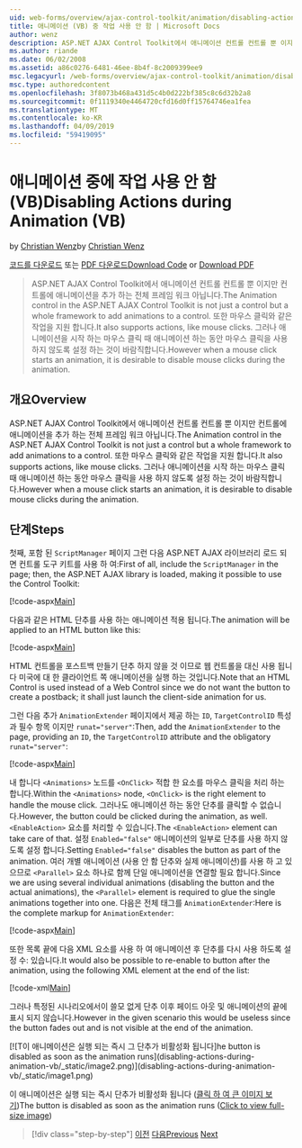 ```yaml
---
uid: web-forms/overview/ajax-control-toolkit/animation/disabling-actions-during-animation-vb
title: 애니메이션 (VB) 중 작업 사용 안 함 | Microsoft Docs
author: wenz
description: ASP.NET AJAX Control Toolkit에서 애니메이션 컨트롤 컨트롤 뿐 이지만 컨트롤에 애니메이션을 추가 하는 전체 프레임 워크 아닙니다. 또한 작업을 지원 하는 중...
ms.author: riande
ms.date: 06/02/2008
ms.assetid: a86c0276-6481-46ee-8b4f-8c2009399ee9
msc.legacyurl: /web-forms/overview/ajax-control-toolkit/animation/disabling-actions-during-animation-vb
msc.type: authoredcontent
ms.openlocfilehash: 3f8073b468a431d5c4b0d222bf385c8c6d32b2a8
ms.sourcegitcommit: 0f1119340e4464720cfd16d0ff15764746ea1fea
ms.translationtype: MT
ms.contentlocale: ko-KR
ms.lasthandoff: 04/09/2019
ms.locfileid: "59419095"
---
```

# <a name="disabling-actions-during-animation-vb"></a><span data-ttu-id="7aa25-104">애니메이션 중에 작업 사용 안 함(VB)</span><span class="sxs-lookup"><span data-stu-id="7aa25-104">Disabling Actions during Animation (VB)</span></span>

<span data-ttu-id="7aa25-105">by [Christian Wenz](https://github.com/wenz)</span><span class="sxs-lookup"><span data-stu-id="7aa25-105">by [Christian Wenz](https://github.com/wenz)</span></span>

<span data-ttu-id="7aa25-106">[코드를 다운로드](http://download.microsoft.com/download/f/9/a/f9a26acd-8df4-4484-8a18-199e4598f411/Animation7.vb.zip) 또는 [PDF 다운로드](http://download.microsoft.com/download/6/7/1/6718d452-ff89-4d3f-a90e-c74ec2d636a3/animation7VB.pdf)</span><span class="sxs-lookup"><span data-stu-id="7aa25-106">[Download Code](http://download.microsoft.com/download/f/9/a/f9a26acd-8df4-4484-8a18-199e4598f411/Animation7.vb.zip) or [Download PDF](http://download.microsoft.com/download/6/7/1/6718d452-ff89-4d3f-a90e-c74ec2d636a3/animation7VB.pdf)</span></span>

> <span data-ttu-id="7aa25-107">ASP.NET AJAX Control Toolkit에서 애니메이션 컨트롤 컨트롤 뿐 이지만 컨트롤에 애니메이션을 추가 하는 전체 프레임 워크 아닙니다.</span><span class="sxs-lookup"><span data-stu-id="7aa25-107">The Animation control in the ASP.NET AJAX Control Toolkit is not just a control but a whole framework to add animations to a control.</span></span> <span data-ttu-id="7aa25-108">또한 마우스 클릭와 같은 작업을 지원 합니다.</span><span class="sxs-lookup"><span data-stu-id="7aa25-108">It also supports actions, like mouse clicks.</span></span> <span data-ttu-id="7aa25-109">그러나 애니메이션을 시작 하는 마우스 클릭 때 애니메이션 하는 동안 마우스 클릭을 사용 하지 않도록 설정 하는 것이 바람직합니다.</span><span class="sxs-lookup"><span data-stu-id="7aa25-109">However when a mouse click starts an animation, it is desirable to disable mouse clicks during the animation.</span></span>


## <a name="overview"></a><span data-ttu-id="7aa25-110">개요</span><span class="sxs-lookup"><span data-stu-id="7aa25-110">Overview</span></span>

<span data-ttu-id="7aa25-111">ASP.NET AJAX Control Toolkit에서 애니메이션 컨트롤 컨트롤 뿐 이지만 컨트롤에 애니메이션을 추가 하는 전체 프레임 워크 아닙니다.</span><span class="sxs-lookup"><span data-stu-id="7aa25-111">The Animation control in the ASP.NET AJAX Control Toolkit is not just a control but a whole framework to add animations to a control.</span></span> <span data-ttu-id="7aa25-112">또한 마우스 클릭와 같은 작업을 지원 합니다.</span><span class="sxs-lookup"><span data-stu-id="7aa25-112">It also supports actions, like mouse clicks.</span></span> <span data-ttu-id="7aa25-113">그러나 애니메이션을 시작 하는 마우스 클릭 때 애니메이션 하는 동안 마우스 클릭을 사용 하지 않도록 설정 하는 것이 바람직합니다.</span><span class="sxs-lookup"><span data-stu-id="7aa25-113">However when a mouse click starts an animation, it is desirable to disable mouse clicks during the animation.</span></span>

## <a name="steps"></a><span data-ttu-id="7aa25-114">단계</span><span class="sxs-lookup"><span data-stu-id="7aa25-114">Steps</span></span>

<span data-ttu-id="7aa25-115">첫째, 포함 된 `ScriptManager` 페이지 그런 다음 ASP.NET AJAX 라이브러리 로드 되 면 컨트롤 도구 키트를 사용 하 여:</span><span class="sxs-lookup"><span data-stu-id="7aa25-115">First of all, include the `ScriptManager` in the page; then, the ASP.NET AJAX library is loaded, making it possible to use the Control Toolkit:</span></span>

[!code-aspx[Main](disabling-actions-during-animation-vb/samples/sample1.aspx)]

<span data-ttu-id="7aa25-116">다음과 같은 HTML 단추를 사용 하는 애니메이션 적용 됩니다.</span><span class="sxs-lookup"><span data-stu-id="7aa25-116">The animation will be applied to an HTML button like this:</span></span>

[!code-aspx[Main](disabling-actions-during-animation-vb/samples/sample2.aspx)]

<span data-ttu-id="7aa25-117">HTML 컨트롤을 포스트백 만들기 단추 하지 않을 것 이므로 웹 컨트롤을 대신 사용 됩니다 미국에 대 한 클라이언트 쪽 애니메이션을 실행 하는 것입니다.</span><span class="sxs-lookup"><span data-stu-id="7aa25-117">Note that an HTML Control is used instead of a Web Control since we do not want the button to create a postback; it shall just launch the client-side animation for us.</span></span>

<span data-ttu-id="7aa25-118">그런 다음 추가 `AnimationExtender` 페이지에서 제공 하는 `ID`, `TargetControlID` 특성과 필수 항목 이지만 `runat="server"`:</span><span class="sxs-lookup"><span data-stu-id="7aa25-118">Then, add the `AnimationExtender` to the page, providing an `ID`, the `TargetControlID` attribute and the obligatory `runat="server"`:</span></span>

[!code-aspx[Main](disabling-actions-during-animation-vb/samples/sample3.aspx)]

<span data-ttu-id="7aa25-119">내 합니다 `<Animations>` 노드를 `<OnClick>` 적합 한 요소를 마우스 클릭을 처리 하는 합니다.</span><span class="sxs-lookup"><span data-stu-id="7aa25-119">Within the `<Animations>` node, `<OnClick>` is the right element to handle the mouse click.</span></span> <span data-ttu-id="7aa25-120">그러나도 애니메이션 하는 동안 단추를 클릭할 수 없습니다.</span><span class="sxs-lookup"><span data-stu-id="7aa25-120">However, the button could be clicked during the animation, as well.</span></span> <span data-ttu-id="7aa25-121">`<EnableAction>` 요소를 처리할 수 있습니다.</span><span class="sxs-lookup"><span data-stu-id="7aa25-121">The `<EnableAction>` element can take care of that.</span></span> <span data-ttu-id="7aa25-122">설정 `Enabled="false"` 애니메이션의 일부로 단추를 사용 하지 않도록 설정 합니다.</span><span class="sxs-lookup"><span data-stu-id="7aa25-122">Setting `Enabled="false"` disables the button as part of the animation.</span></span> <span data-ttu-id="7aa25-123">여러 개별 애니메이션 (사용 안 함 단추와 실제 애니메이션)를 사용 하 고 있으므로 `<Parallel>` 요소 하나로 함께 단일 애니메이션을 연결할 필요 합니다.</span><span class="sxs-lookup"><span data-stu-id="7aa25-123">Since we are using several individual animations (disabling the button and the actual animations), the `<Parallel>` element is required to glue the single animations together into one.</span></span> <span data-ttu-id="7aa25-124">다음은 전체 태그를 `AnimationExtender`:</span><span class="sxs-lookup"><span data-stu-id="7aa25-124">Here is the complete markup for `AnimationExtender`:</span></span>

[!code-aspx[Main](disabling-actions-during-animation-vb/samples/sample4.aspx)]

<span data-ttu-id="7aa25-125">또한 목록 끝에 다음 XML 요소를 사용 하 여 애니메이션 후 단추를 다시 사용 하도록 설정 수: 있습니다.</span><span class="sxs-lookup"><span data-stu-id="7aa25-125">It would also be possible to re-enable to button after the animation, using the following XML element at the end of the list:</span></span>

[!code-xml[Main](disabling-actions-during-animation-vb/samples/sample5.xml)]

<span data-ttu-id="7aa25-126">그러나 특정된 시나리오에서이 쓸모 없게 단추 이후 페이드 아웃 및 애니메이션의 끝에 표시 되지 않습니다.</span><span class="sxs-lookup"><span data-stu-id="7aa25-126">However in the given scenario this would be useless since the button fades out and is not visible at the end of the animation.</span></span>


[![T<span data-ttu-id="7aa25-127">이 애니메이션은 실행 되는 즉시 그 단추가 비활성화 됩니다]</span><span class="sxs-lookup"><span data-stu-id="7aa25-127">he button is disabled as soon as the animation runs]</span></span>(disabling-actions-during-animation-vb/_static/image2.png)](disabling-actions-during-animation-vb/_static/image1.png)

<span data-ttu-id="7aa25-128">이 애니메이션은 실행 되는 즉시 단추가 비활성화 됩니다 ([클릭 하 여 큰 이미지 보기](disabling-actions-during-animation-vb/_static/image3.png))</span><span class="sxs-lookup"><span data-stu-id="7aa25-128">The button is disabled as soon as the animation runs ([Click to view full-size image](disabling-actions-during-animation-vb/_static/image3.png))</span></span>

> [!div class="step-by-step"]
> <span data-ttu-id="7aa25-129">[이전](animating-in-response-to-user-interaction-vb.md)
> [다음](triggering-an-animation-in-another-control-vb.md)</span><span class="sxs-lookup"><span data-stu-id="7aa25-129">[Previous](animating-in-response-to-user-interaction-vb.md)
[Next](triggering-an-animation-in-another-control-vb.md)</span></span>
